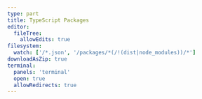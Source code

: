 ```yaml
---
type: part
title: TypeScript Packages
editor:
  fileTree:
    allowEdits: true
filesystem:
  watch: ['/*.json', '/packages/*(/!(dist|node_modules))/*']
downloadAsZip: true
terminal:
  panels: 'terminal'
  open: true
  allowRedirects: true
---
```

